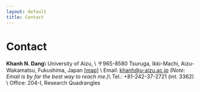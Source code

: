 ```yaml
---
layout: default
title: Contact
---
```

# Contact

**Khanh N. Dang**\\
University of Aizu, \\
〒965-8580 Tsuruga, Ikki-Machi, Aizu-Wakamatsu, Fukushima, Japan \[[map](https://goo.gl/maps/9CYKa1HMB4EZjKW27)\]  \\
Email: khanh@u-aizu.ac.jp *(Note: Email is by far the best way to reach me.)*\\
Tel.: +81-242-37-2721 (int. 3362) \\
Office: 204-I, Research Quadrangles